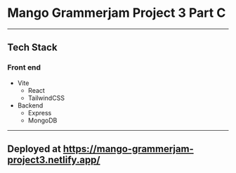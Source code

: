 # Mango Grammerjam Project 3 Part C

---

## Tech Stack

### Front end

- Vite
  - React
  - TailwindCSS
- Backend
  - Express
  - MongoDB

---

## Deployed at https://mango-grammerjam-project3.netlify.app/
